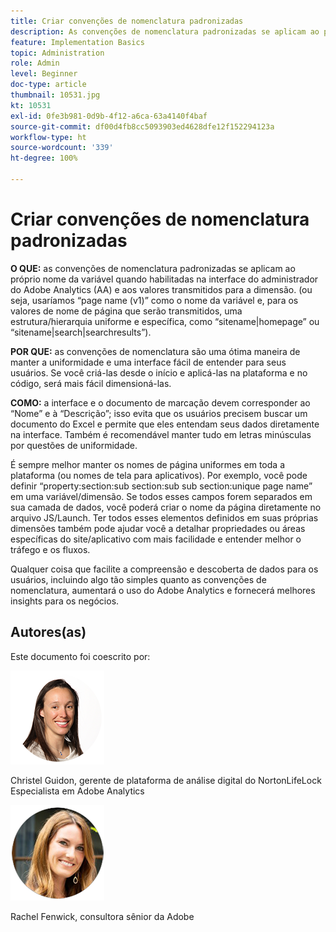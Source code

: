 ```yaml
---
title: Criar convenções de nomenclatura padronizadas
description: As convenções de nomenclatura padronizadas se aplicam ao próprio nome da variável quando habilitadas na interface do administrador do AA e aos valores transmitidos para a dimensão.
feature: Implementation Basics
topic: Administration
role: Admin
level: Beginner
doc-type: article
thumbnail: 10531.jpg
kt: 10531
exl-id: 0fe3b981-0d9b-4f12-a6ca-63a4140f4baf
source-git-commit: df00d4fb8cc5093903ed4628dfe12f152294123a
workflow-type: ht
source-wordcount: '339'
ht-degree: 100%

---
```


# Criar convenções de nomenclatura padronizadas

**O QUE:** as convenções de nomenclatura padronizadas se aplicam ao próprio nome da variável quando habilitadas na interface do administrador do Adobe Analytics (AA) e aos valores transmitidos para a dimensão. (ou seja, usaríamos “page name (v1)” como o nome da variável e, para os valores de nome de página que serão transmitidos, uma estrutura/hierarquia uniforme e específica, como “sitename|homepage” ou “sitename|search|searchresults”).

**POR QUE:** as convenções de nomenclatura são uma ótima maneira de manter a uniformidade e uma interface fácil de entender para seus usuários. Se você criá-las desde o início e aplicá-las na plataforma e no código, será mais fácil dimensioná-las.

**COMO:** a interface e o documento de marcação devem corresponder ao “Nome” e à “Descrição”; isso evita que os usuários precisem buscar um documento do Excel e permite que eles entendam seus dados diretamente na interface. Também é recomendável manter tudo em letras minúsculas por questões de uniformidade.

É sempre melhor manter os nomes de página uniformes em toda a plataforma (ou nomes de tela para aplicativos). Por exemplo, você pode definir “property:section:sub section:sub sub section:unique page name” em uma variável/dimensão. Se todos esses campos forem separados em sua camada de dados, você poderá criar o nome da página diretamente no arquivo JS/Launch. Ter todos esses elementos definidos em suas próprias dimensões também pode ajudar você a detalhar propriedades ou áreas específicas do site/aplicativo com mais facilidade e entender melhor o tráfego e os fluxos.

Qualquer coisa que facilite a compreensão e descoberta de dados para os usuários, incluindo algo tão simples quanto as convenções de nomenclatura, aumentará o uso do Adobe Analytics e fornecerá melhores insights para os negócios.

## Autores(as)

Este documento foi coescrito por:

![Christel Guidon](assets/Christel-Headshot-150.png)

Christel Guidon, gerente de plataforma de análise digital do NortonLifeLock 
Especialista em Adobe Analytics

![Rachel Fenwick](assets/Rachel-Fenwick-150.png)

Rachel Fenwick, consultora sênior da Adobe
